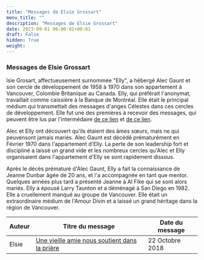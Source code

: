 ```yaml
---
title: "Messages de Elsie Grossart"
menu_title: ""
description: "Messages de Elsie Grossart"
date: 2023-09-01 06:00:01+00:01
draft: False
hidden: True
weight:
---
```

### Messages de Elsie Grossart

lsie Grosart, affectueusement surnommée "Elly", a hébergé Alec Gaunt et son cercle de développement de 1958 à 1970 dans son appartement à Vancouver, Colombie Britanique au Canada. Elly, qui préférait l'anonymat, travaillait comme caissière à la Banque de Montréal. Elle était le principal médium qui transmettait des messages d'anges Célestes dans ces cercles de développement. Elle fut une des premières à recevoir des messages, qui peuvent être lus par l'intermédaire [de ce lien](/fr-contemporary-messages/fr-contemporary-messages-by-date-order/fr-contemporary-messages-1969/)  et [de ce lien](/fr-contemporary-messages/fr-contemporary-messages-by-date-order/fr-contemporary-messages-1970/).

Alec et Elly ont découvert qu'ils étaient des âmes sœurs, mais ne  qui peuvensont jamais mariés. Alec Gaunt est décédé prématurément en Février 1970 dans l'appartement d'Elly. La perte de son leadership fort et discipliné a laissé un grand vide et les nombreux cercles qu'Alec et Elly organisaient dans l'appartement d'Elly se sont rapidement dissous.

Après le décès prématuré d'Alec Gaunt, Elly a fait la connaissance de Jeanne Dunbar  âgée de 20 ans, et l'a accompagnée en tant que mentor. Quelques années plus tard a présenté Jeanne à Al Fike qui se sont alors mariés. Elly a épousé Larry Taunton et a déménagé à San Diego en 1982. Elle a cruellement manqué au groupe de Vancouver. Elle était un extraordinaire médium de l'Amour Divin et a laissé un grand héritage dans la région de Vancouver.

**Auteur** | **Titre du message** | **Date du message**  
---|---|---
Elsie | [Une vieille amie nous soutient dans la prière](/fr-contemporary-messages/fr-contemporary-messages-by-date-order/fr-contemporary-messages-2018/fr-2018-10-22-2-af-elsie/) | 22 Octobre 2018